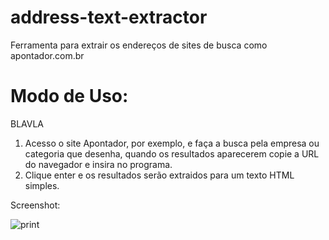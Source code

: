 address-text-extractor
======================
Ferramenta para extrair os endereços de sites de busca como apontador.com.br

Modo de Uso: 
===
BLAVLA
1. Acesso o site Apontador, por exemplo, e faça a busca pela empresa ou categoria que desenha,
quando os resultados aparecerem copie a URL do navegador e insira no programa.
2. Clique enter e os resultados serão extraidos para um texto HTML simples.

Screenshot:

![print](https://raw.github.com/CriativaSoft/address-text-extractor/master/docs/screen01.png)

